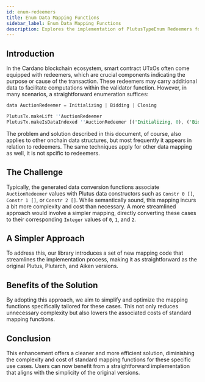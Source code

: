 ```yaml
---
id: enum-redeemers
title: Enum Data Mapping Functions
sidebar_label: Enum Data Mapping Functions
description: Explores the implementation of PlutusTypeEnum Redeemers for efficient data encoding.
---
```


## Introduction

In the Cardano blockchain ecosystem, smart contract UTxOs often come equipped with redeemers, which
are crucial components indicating the purpose or cause of the transaction. These redeemers may carry
additional data to facilitate computations within the validator function. However, in many
scenarios, a straightforward enumeration suffices:

```rust
data AuctionRedeemer = Initializing | Bidding | Closing

PlutusTx.makeLift ''AuctionRedeemer
PlutusTx.makeIsDataIndexed ''AuctionRedeemer [('Initializing, 0), ('Bidding, 1), ('Closing, 2)]
```

The problem and solution described in this document, of course, also applies to other onchain data
structures, but most frequently it appears in relation to redeemers. The same techniques apply for
other data mapping as well, it is not spcific to redeemers.

## The Challenge

Typically, the generated data conversion functions associate `AuctionRedeemer` values with Plutus
data constructors such as `Constr 0 []`, `Constr 1 []`, or `Constr 2 []`. While semantically sound,
this mapping incurs a bit more complexity and cost than necessary. A more streamlined approach would
involve a simpler mapping, directly converting these cases to their corresponding `Integer` values
of `0`, `1`, and `2`.

## A Simpler Approach

To address this, our library introduces a set of new mapping code that streamlines the
implementation process, making it as straightforward as the original Plutus, Plutarch, and Aiken
versions.

## Benefits of the Solution

By adopting this approach, we aim to simplify and optimize the mapping functions specifically
tailored for these cases. This not only reduces unnecessary complexity but also lowers the
associated costs of standard mapping functions.

## Conclusion

This enhancement offers a cleaner and more efficient solution, diminishing the complexity and cost
of standard mapping functions for these specific use cases. Users can now benefit from a
straightforward implementation that aligns with the simplicity of the original versions.
